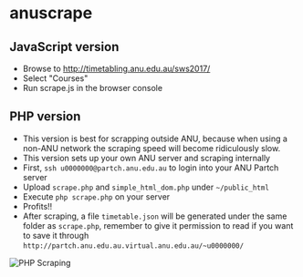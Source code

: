 # anuscrape

## JavaScript version
* Browse to http://timetabling.anu.edu.au/sws2017/
* Select "Courses"
* Run scrape.js in the browser console

## PHP version
* This version is best for scrapping outside ANU, because when using a non-ANU network the scraping speed will become ridiculously slow.
* This version sets up your own ANU server and scraping internally
* First, `ssh u0000000@partch.anu.edu.au` to login into your ANU Partch server
* Upload `scrape.php` and `simple_html_dom.php` under `~/public_html`
* Execute `php scrape.php` on your server
* Profits!!
* After scraping, a file `timetable.json` will be generated under the same folder as `scrape.php`, remember to give it permission to read if you want to save it through `http://partch.anu.edu.au.virtual.anu.edu.au/~u0000000/`


![PHP Scraping](http://i.imgur.com/73Dfax0.png)